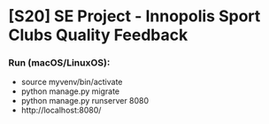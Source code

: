 ﻿# [S20] SE Project - Innopolis Sport Clubs Quality Feedback
### Run (macOS/LinuxOS):
  * source myvenv/bin/activate
  * python manage.py migrate
  * python manage.py runserver 8080
  * http://localhost:8080/
